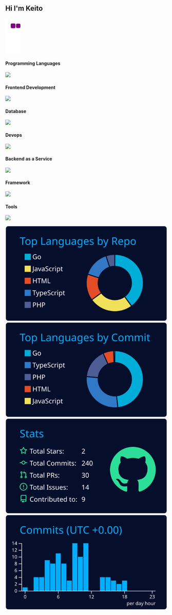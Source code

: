## Hi I'm Keito

![snake gif](https://github.com/mori-kei/mori-kei/blob/output/github-contribution-grid-snake.gif)
<h4 align="left">Programming Languages</h4>
<img src="https://skillicons.dev/icons?i=js,ts,go,php">

<h4 align="left">Frontend Development</h4>
<img src="https://skillicons.dev/icons?i=react,html,css,sass,tailwind">




<h4 align="left">Database</h4>
<img src="https://skillicons.dev/icons?i=mysql,postgres">


<h4 align="left">Devops</h4>
<img src="https://skillicons.dev/icons?i=docker">

<h4 align="left">Backend as a Service</h4>
<img src="https://skillicons.dev/icons?i=firebase,heroku">

<h4 align="left">Framework</h4>
<img src="https://skillicons.dev/icons?i=laravel">


<h4 align="left">Tools</h4>
<img src="https://skillicons.dev/icons?i=github,git,postman,linux,xd,figma">

[![](https://raw.githubusercontent.com/mori-kei/mori-kei/main/profile-summary-card-output/algolia/1-repos-per-language.svg)](https://github.com/vn7n24fzkq/github-profile-summary-cards) [![](https://raw.githubusercontent.com/mori-kei/mori-kei/main/profile-summary-card-output/algolia/2-most-commit-language.svg)](https://github.com/vn7n24fzkq/github-profile-summary-cards)
[![](https://raw.githubusercontent.com/mori-kei/mori-kei/main/profile-summary-card-output/algolia/3-stats.svg)](https://github.com/vn7n24fzkq/github-profile-summary-cards) [![](https://raw.githubusercontent.com/mori-kei/mori-kei/main/profile-summary-card-output/algolia/4-productive-time.svg)](https://github.com/vn7n24fzkq/github-profile-summary-cards)
